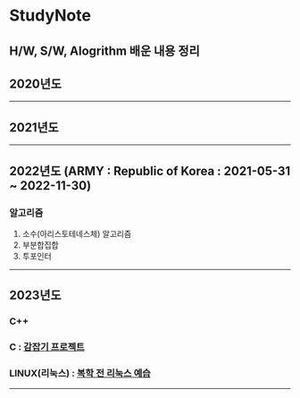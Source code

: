 # StudyNote
H/W, S/W, Alogrithm 배운 내용 정리
---
## 2020년도
---
## 2021년도
---
## 2022년도 (ARMY : Republic of Korea : 2021-05-31 ~ 2022-11-30)
### 알고리즘
1. 소수(아리스토테네스체) 알고리즘
2. 부분합집합
3. 투포인터
---
## 2023년도
### C++
### C : [감잡기 프로젝트 ](https://github.com/20190511/StudyNote/tree/main/2023%EB%85%84%EB%8F%84/C)
### LINUX(리눅스) : [복학 전 리눅스 예습](https://github.com/20190511/StudyNote/tree/main/2023%EB%85%84%EB%8F%84/%EB%A6%AC%EB%88%85%EC%8A%A4)
---
